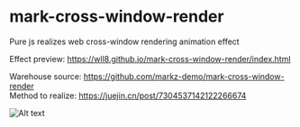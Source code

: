 # mark-cross-window-render

Pure js realizes web cross-window rendering animation effect

Effect preview: https://wll8.github.io/mark-cross-window-render/index.html

Warehouse source: https://github.com/markz-demo/mark-cross-window-render  
Method to realize: https://juejin.cn/post/7304537142122266674  

![Alt text](preview.gif)

